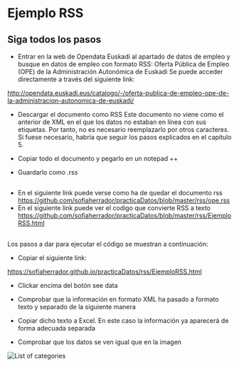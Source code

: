 # Ejemplo RSS

## Siga todos los pasos

- Entrar en la web de Opendata Euskadi al apartado de datos de empleo y busque en datos de empleo con formato RSS:
Oferta Pública de Empleo (OPE) de la Administración Autonómica de Euskadi
Se puede acceder directamente a través del siguiente link:

<http://opendata.euskadi.eus/catalogo/-/oferta-publica-de-empleo-ope-de-la-administracion-autonomica-de-euskadi/>

- Descargar el documento como RSS
Este documento no viene como el anterior de XML en el que los datos no estaban en línea con sus etiquetas. Por tanto, no es necesario reemplazarlo por otros caracteres. Si fuese necesario, habría que seguir los pasos explicados en el capítulo 5.

- Copiar todo el documento y pegarlo en un notepad ++

- Guardarlo como .rss

## 

- En el siguiente link puede verse como ha de quedar el documento rss
<https://github.com/sofiaherrador/practicaDatos/blob/master/rss/ope.rss>
- En el siguiente link puede ver el codigo que convierte RSS a texto
<https://github.com/sofiaherrador/practicaDatos/blob/master/rss/EjemploRSS.html>

## 

Los pasos a dar para ejecutar el código se muestran a continuación:
- Copiar el siguiente link:

<https://sofiaherrador.github.io/practicaDatos/rss/EjemploRSS.html>

- Clickar encima del botón see data

- Comprobar que la información en formato XML ha pasado a formato texto y separado de la siguiente manera

- Copiar dicho texto a Excel. En este caso la información ya aparecerá de forma adecuada separada

- Comprobar que los datos se ven igual que en la imagen

![List of categories](https://sofiaherrador.github.io/practicaDatos/fotos/fotos/Capture%208.PNG)
